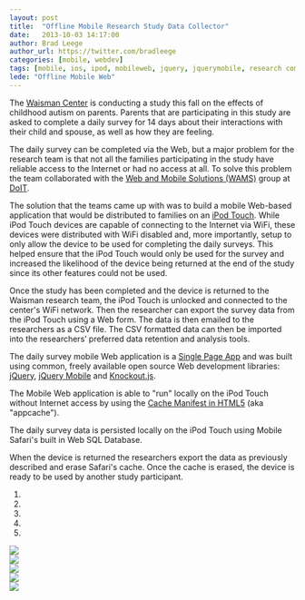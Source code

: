 ```yaml
---
layout: post
title:  "Offline Mobile Research Study Data Collector"
date:   2013-10-03 14:17:00
author: Brad Leege
author_url: https://twitter.com/bradleege
categories: [mobile, webdev]
tags: [mobile, ios, ipod, mobileweb, jquery, jquerymobile, research computing, data collection, appcache, html5, javascript]
lede: "Offline Mobile Web"
---
```


The [Waisman Center](http://www.waisman.wisc.edu) is conducting a study this fall on the effects of childhood autism on parents. Parents that are participating in this study are asked to complete a daily survey for 14 days about their interactions with their child and spouse, as well as how they are feeling.

The daily survey can be completed via the Web, but a major problem for the research team is that not all the families participating in the study have reliable access to the Internet or had no access at all.  To solve this problem the team collaborated with the [Web and Mobile Solutions (WAMS)](https://www.doit.wisc.edu/about/departments/#adi) group at [DoIT](http://www.doit.wisc.edu).

The solution that the teams came up with was to build a mobile Web-based application that would be distributed to families on an [iPod Touch](http://www.apple.com/ipod-touch/). While iPod Touch devices are capable of connecting to the Internet via WiFi, these devices were distributed with WiFi disabled and, more importantly, setup to only allow the device to be used for completing the daily surveys. This helped ensure that the iPod Touch would only be used for the survey and increased the likelihood of the device being returned at the end of the study since its other features could not be used.

Once the study has been completed and the device is returned to the Waisman research team, the iPod Touch is unlocked and connected to the center's WiFi network. Then the researcher can export the survey data from the iPod Touch using a Web form.  The data is then emailed to the researchers as a CSV file.  The CSV formatted data can then be imported into the researchers’ preferred data retention and analysis tools.

The daily survey mobile Web application is a [Single Page App](http://en.wikipedia.org/wiki/Single-page_application) and was built using common, freely available open source Web development libraries: [jQuery](http://jquery.com), [jQuery Mobile](http://jquerymobile.com) and [Knockout.js](http://knockoutjs.com).

The Mobile Web application is able to "run" locally on the iPod Touch without Internet access by using the [Cache Manifest in HTML5](http://en.wikipedia.org/wiki/Cache_manifest_in_HTML5) (aka "appcache").

The daily survey data is persisted locally on the iPod Touch using Mobile Safari's built in Web SQL Database.

When the device is returned the researchers export the data as previously described and erase Safari's cache.  Once the cache is erased, the device is ready to be used by another study participant.

<div id="screenShotCarousel" class="carousel slide">
  <!-- Indicators -->
  <ol class="carousel-indicators">
    <li data-target="#screenShotCarousel" data-slide-to="0" class="active"></li>
    <li data-target="#screenShotCarousel" data-slide-to="1"></li>
    <li data-target="#screenShotCarousel" data-slide-to="2"></li>
    <li data-target="#screenShotCarousel" data-slide-to="3"></li>
    <li data-target="#screenShotCarousel" data-slide-to="4"></li>
  </ol>

  <!-- Wrapper for slides -->
  <div class="carousel-inner">
    <div class="item active">
		<img src="/img/posts/2013-10-03-offline-mobile-data-collector/dc-1.jpg" />
    </div>
    <div class="item">
		<img src="/img/posts/2013-10-03-offline-mobile-data-collector/dc-2.jpg" />
    </div>
    <div class="item">
		<img src="/img/posts/2013-10-03-offline-mobile-data-collector/dc-3.jpg" />
    </div>
    <div class="item">
		<img src="/img/posts/2013-10-03-offline-mobile-data-collector/dc-4.jpg" />
    </div>
    <div class="item">
		<img src="/img/posts/2013-10-03-offline-mobile-data-collector/dc-5.jpg" />
    </div>
  </div>

  <!-- Controls -->
  <a class="left carousel-control" href="#screenShotCarousel" data-slide="prev">
    <span class="icon-prev"></span>
  </a>
  <a class="right carousel-control" href="#screenShotCarousel" data-slide="next">
    <span class="icon-next"></span>
  </a>
</div>

<script lang="javascript">
        $(function() {
            $('#screenShotCarousel').carousel();
        });
 </script>
